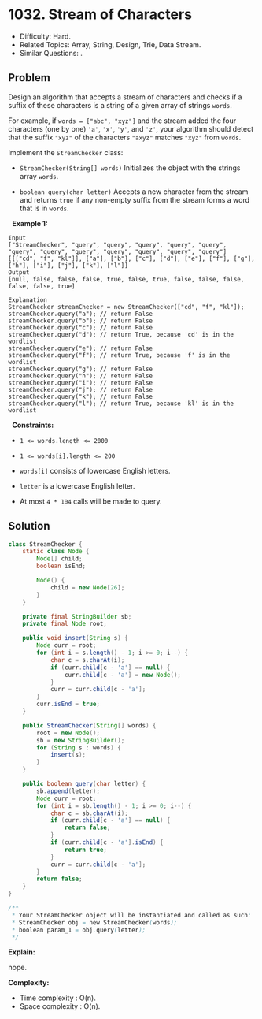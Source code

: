 # 1032. Stream of Characters

- Difficulty: Hard.
- Related Topics: Array, String, Design, Trie, Data Stream.
- Similar Questions: .

## Problem

Design an algorithm that accepts a stream of characters and checks if a suffix of these characters is a string of a given array of strings ```words```.

For example, if ```words = ["abc", "xyz"]``` and the stream added the four characters (one by one) ```'a'```, ```'x'```, ```'y'```, and ```'z'```, your algorithm should detect that the suffix ```"xyz"``` of the characters ```"axyz"``` matches ```"xyz"``` from ```words```.

Implement the ```StreamChecker``` class:


	
- ```StreamChecker(String[] words)``` Initializes the object with the strings array ```words```.
	
- ```boolean query(char letter)``` Accepts a new character from the stream and returns ```true``` if any non-empty suffix from the stream forms a word that is in ```words```.


 
**Example 1:**

```
Input
["StreamChecker", "query", "query", "query", "query", "query", "query", "query", "query", "query", "query", "query", "query"]
[[["cd", "f", "kl"]], ["a"], ["b"], ["c"], ["d"], ["e"], ["f"], ["g"], ["h"], ["i"], ["j"], ["k"], ["l"]]
Output
[null, false, false, false, true, false, true, false, false, false, false, false, true]

Explanation
StreamChecker streamChecker = new StreamChecker(["cd", "f", "kl"]);
streamChecker.query("a"); // return False
streamChecker.query("b"); // return False
streamChecker.query("c"); // return False
streamChecker.query("d"); // return True, because 'cd' is in the wordlist
streamChecker.query("e"); // return False
streamChecker.query("f"); // return True, because 'f' is in the wordlist
streamChecker.query("g"); // return False
streamChecker.query("h"); // return False
streamChecker.query("i"); // return False
streamChecker.query("j"); // return False
streamChecker.query("k"); // return False
streamChecker.query("l"); // return True, because 'kl' is in the wordlist
```

 
**Constraints:**


	
- ```1 <= words.length <= 2000```
	
- ```1 <= words[i].length <= 200```
	
- ```words[i]``` consists of lowercase English letters.
	
- ```letter``` is a lowercase English letter.
	
- At most ```4 * 104``` calls will be made to query.



## Solution

```java
class StreamChecker {
    static class Node {
        Node[] child;
        boolean isEnd;

        Node() {
            child = new Node[26];
        }
    }

    private final StringBuilder sb;
    private final Node root;

    public void insert(String s) {
        Node curr = root;
        for (int i = s.length() - 1; i >= 0; i--) {
            char c = s.charAt(i);
            if (curr.child[c - 'a'] == null) {
                curr.child[c - 'a'] = new Node();
            }
            curr = curr.child[c - 'a'];
        }
        curr.isEnd = true;
    }

    public StreamChecker(String[] words) {
        root = new Node();
        sb = new StringBuilder();
        for (String s : words) {
            insert(s);
        }
    }

    public boolean query(char letter) {
        sb.append(letter);
        Node curr = root;
        for (int i = sb.length() - 1; i >= 0; i--) {
            char c = sb.charAt(i);
            if (curr.child[c - 'a'] == null) {
                return false;
            }
            if (curr.child[c - 'a'].isEnd) {
                return true;
            }
            curr = curr.child[c - 'a'];
        }
        return false;
    }
}

/**
 * Your StreamChecker object will be instantiated and called as such:
 * StreamChecker obj = new StreamChecker(words);
 * boolean param_1 = obj.query(letter);
 */
```

**Explain:**

nope.

**Complexity:**

* Time complexity : O(n).
* Space complexity : O(n).
